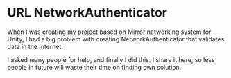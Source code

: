 # URL NetworkAuthenticator
When I was creating my project based on Mirror networking system for Unity, I had a big problem with creating NetworkAuthenticator that validates data in the Internet.

I asked many people for help, and finally I did this. I share it here, so less people in future will waste their time on finding own solution.
